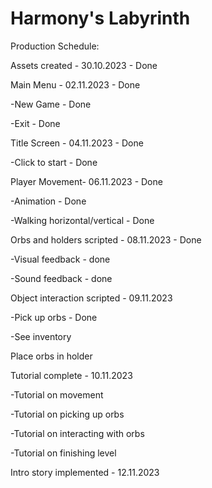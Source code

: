 # Harmony's Labyrinth 

Production Schedule:

Assets created - 30.10.2023 - Done

Main Menu - 02.11.2023 - Done

-New Game - Done

-Exit - Done

Title Screen - 04.11.2023 - Done

-Click to start - Done


Player Movement- 06.11.2023 - Done

-Animation - Done

-Walking horizontal/vertical - Done

Orbs and holders scripted - 08.11.2023 - Done

-Visual feedback - done

-Sound feedback - done

Object interaction scripted - 09.11.2023

-Pick up orbs - Done

-See inventory

Place orbs in holder


Tutorial complete - 10.11.2023

-Tutorial on movement

-Tutorial on picking up orbs

-Tutorial on interacting with orbs

-Tutorial on finishing level

Intro story implemented - 12.11.2023
